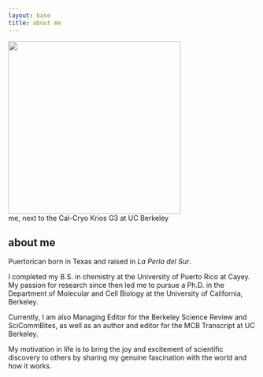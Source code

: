 ```yaml
---
layout: base
title: about me
---
```


<div class="about-container">
  <div class="text">
    <img src="https://hltorresvera.github.io/assets/images/me.jpg" width="350" />
    <div class="caption">me, next to the Cal-Cryo Krios G3 at UC Berkeley </div>
  </div>
  
  <div class="image">
    <h2>about me</h2>
    <p>Puertorican born in Texas and raised in <i>La Perla del Sur</i>.</p>
    <p>I completed my B.S. in chemistry at the University of Puerto Rico at Cayey. 
    My passion for research since then led me to pursue a Ph.D. in the Department of Molecular and Cell Biology at the University of California, Berkeley.</p>
    <p>Currently, I am also Managing Editor for the Berkeley Science Review and SciCommBites, as well as an author and editor for the MCB Transcript at UC Berkeley.</p>
    <p>My motivation in life is to bring the joy and excitement of scientific discovery to others by sharing my genuine fascination with the world and how it works.</p>
  </div>
</div>
